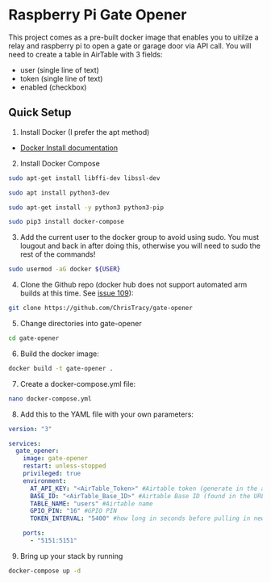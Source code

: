 # Raspberry Pi Gate Opener

This project comes as a pre-built docker image that enables you to uitilze a relay and raspberry pi to open a gate or garage door via API call. You will need to create a table in AirTable with 3 fields:
- user (single line of text)
- token (single line of text)
- enabled (checkbox)

## Quick Setup

1. Install Docker (I prefer the apt method)
- [Docker Install documentation](https://docs.docker.com/engine/install/raspberry-pi-os/)

2. Install Docker Compose
```bash
sudo apt-get install libffi-dev libssl-dev
```
```bash
sudo apt install python3-dev
```
```bash
sudo apt-get install -y python3 python3-pip
```
```bash
sudo pip3 install docker-compose
```

3. Add the current user to the docker group to avoid using sudo. You must lougout and back in after doing this, otherwise you will need to sudo the rest of the commands!
```bash
sudo usermod -aG docker ${USER}
```

4. Clone the Github repo (docker hub does not support automated arm builds at this time. See [issue 109](https://github.com/docker/roadmap/issues/109)):
```bash
git clone https://github.com/ChrisTracy/gate-opener
```

5. Change directories into gate-opener
```bash
cd gate-opener
```

6. Build the docker image:
```bash
docker build -t gate-opener .
```

7. Create a docker-compose.yml file:
```bash
nano docker-compose.yml
```

8. Add this to the YAML file with your own parameters:
```yml
version: "3"

services:
  gate_opener:
    image: gate-opener
    restart: unless-stopped
    privileged: true
    environment:
      AT_API_KEY: "<AirTable_Token>" #Airtable token (generate in the airtable dev portal and grant it access to the table)
      BASE_ID: "<AirTable_Base_ID>" #Airtable Base ID (found in the URL)
      TABLE_NAME: "users" #Airtable name
      GPIO_PIN: "16" #GPIO PIN
      TOKEN_INTERVAL: "5400" #how long in seconds before pulling in new tokens. (Free version has a limit of 1000 calls a month)

    ports:
      - "5151:5151"
```

9. Bring up your stack by running

```bash
docker-compose up -d
```
